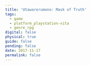 ```yaml
---
title: 'Utawarerumono: Mask of Truth'
tags:
  - game
  - platform_playstation-vita
  - genre_rpg
digital: false
physical: true
guide: false
pending: false
date: 2017-11-17
permalink: false
---
```

